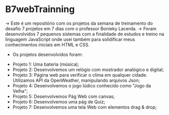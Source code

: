 # B7webTrainning
   -> Este é um repositório com os projetos da semana de treinamento do desafio 7 projetos em 7 dias com o professor Bonieky Lacerda.
   -> Foram desenvolvidos 7 pequenos sistemas com a finalidade de estudos e treino na linguagem JavaScript onde usei também para solidificar
meus conhecimentos iniciais em HTML e CSS.

* Os projetos desenvolvidos foram:
<ul>
    <li>Projeto 1: Uma bateria (música);</li>
    <li>Projeto 2: Desenvolvemos um relógio com mostrador analógico e digital;</li>
    <li>Projeto 3: Página web para verificar o clima em qualquer cidade. Utilizamos API da OpenWeather, manipulando arquivos Json;</li>
    <li>Projeto 4: Desenvolvemos o jogo lúdico conhecido como "Jogo da Velha";</li>
    <li>Projeto 5: Desenvolvemos Pág Web com canvas;</li>
    <li>Projeto 6: Desenvolvemos uma pág de Quiz;</li>
   <li>Projeto 7: Desenvolvemos uma tela Web com elementos drag & drop;</li>
</ul>
